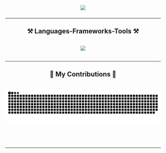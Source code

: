 

<h1 align="center">
    <img src="https://readme-typing-svg.herokuapp.com/?font=Righteous&size=35&center=true&vCenter=true&width=500&height=70&duration=4000&lines=Hi+There!+👋;+I'm+Evgenia!;" />
</h1>


 <hr/>
 
<h2 align="center">⚒️ Languages-Frameworks-Tools ⚒️</h2>
<br/>
<div align="center">
    <img src="https://skillicons.dev/icons?i=html,css,javascript,react,typescript,vscode,github,figma" />
<!--     <img src="https://skillicons.dev/icons?i=nodejs,python,express,firebase,mongodb,c,java,nextjs,mysql,flask" /><br> -->
</div>

<br/>
<hr/>

<div align="center">
  <h2>🐍 My Contributions 🐍</h2>
  <br>
  <img alt="snake eating my contributions" src="https://raw.githubusercontent.com/salesp07/salesp07/output/github-contribution-grid-snake.svg" />
  
  <br/><br/><br/>
</div>

<hr/>

<!--
**Evgenia38/Evgenia38** is a ✨ _special_ ✨ repository because its `README.md` (this file) appears on your GitHub profile.

# 💫 About Me:
🔭 I'm currently a graduate of "Tel Ran" College<br>🌱 I'm currently learning about Stack Development<br>




# 💫 About Me:
🔭 I'm currently a graduate of "Tel Ran" College<br>🌱 I'm currently learning about Stack Development<br>
